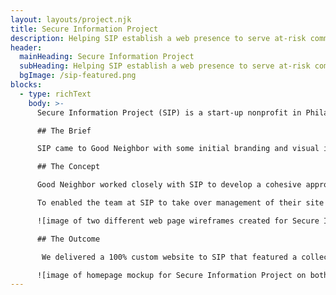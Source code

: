 ```yaml
---
layout: layouts/project.njk
title: Secure Information Project
description: Helping SIP establish a web presence to serve at-risk communities in Philadelphia and beyond. View this and other projects from Good Neighbor Agency.
header:
  mainHeading: Secure Information Project
  subHeading: Helping SIP establish a web presence to serve at-risk communities in Philadelphia and beyond.
  bgImage: /sip-featured.png
blocks:
  - type: richText
    body: >-
      Secure Information Project (SIP) is a start-up nonprofit in Philadelphia, PA whose mission is to provide document and information security to vulnerable families. Unfortunately, low-income families and new immigrants who are refugees and asylum-seekers often live in temporary and insecure homes. This leaves many of them - along with their valuables and critical documents - vulnerable to crime, fires and floods, pests like rodents and insects, and untrustworthy landlords.

      ## The Brief

      SIP came to Good Neighbor with some initial branding and visual identity assets (e.g. logo, colors, and typography), but needed to establish an online presence in order to spread the word about their efforts.

      ## The Concept

      Good Neighbor worked closely with SIP to develop a cohesive approach to building their online presence. After crafting a logical information architecture, along with a navigational flowchart and sitemap, we moved into developing wireframes that took advantage of a component-based approach to creating pages for the web.

      To enabled the team at SIP to take over management of their site and make content edits and updates on their own, we also laid out a roadmap and requirements to pair our custom design with a user-friendly CMS (content management system).

      ![image of two different web page wireframes created for Secure Information Project](/sip-wireframes.png)

      ## The Outcome

       We delivered a 100% custom website to SIP that featured a collection of component-driven pages that the SIP team could mix and match to create customized pages moving forward. The website is fully responsive and extremely performant due to the fact that we did not use any bulky frameworks and limited 3rd part resources.

      ![image of homepage mockup for Secure Information Project on both desktop and mobile devices](/sip-mockups.png)
---
```

